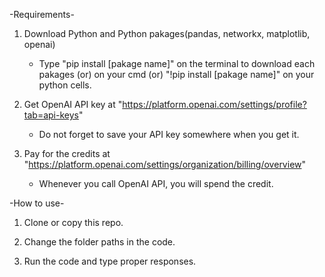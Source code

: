 -Requirements-

1. Download Python and Python pakages(pandas, networkx, matplotlib, openai)
   - Type "pip install [pakage name]"  on the terminal to download each pakages
                                 (or)  on your cmd
     (or) "!pip install [pakage name]" on your python cells.                           

2. Get OpenAI API key at "https://platform.openai.com/settings/profile?tab=api-keys"
   - Do not forget to save your API key somewhere when you get it.

3. Pay for the credits at "https://platform.openai.com/settings/organization/billing/overview"
   - Whenever you call OpenAI API, you will spend the credit.

-How to use-

1. Clone or copy this repo.
   
2. Change the folder paths in the code.

3. Run the code and type proper responses.
   
